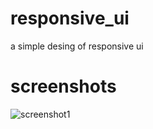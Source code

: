 # responsive_ui

a simple desing of responsive ui

# screenshots

![screenshot1]('/screenshots/s1.png')